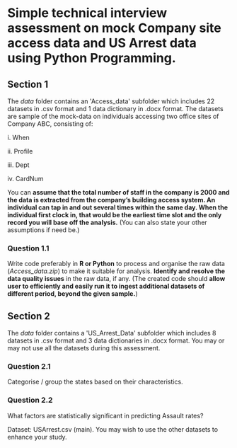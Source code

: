 # Simple technical interview assessment on mock Company site access data and US Arrest data using Python Programming.

## Section 1

The *data* folder contains an 'Access_data' subfolder which includes 22 datasets in .csv format and 1 data dictionary in .docx format. The datasets are sample of the mock-data on individuals accessing two office sites of Company ABC, consisting of:

i. When

ii. Profile

iii. Dept

iv. CardNum

You can **assume that the total number of staff in the company is 2000 and the data is extracted from the company’s building access system. An individual can tap in and out several times within the same day. When the individual first clock in, that would be the earliest time slot and the only record you will base off the analysis.** (You can also state your other assumptions if need be.)

### Question 1.1

Write code preferably in **R or Python** to process and organise the raw data (*Access_data.zip*) to make it suitable for analysis. **Identify and resolve the data quality issues** in the raw data, if any. (The created code should **allow user to efficiently and easily run it to ingest additional datasets of different period, beyond the given sample.**)

## Section 2

The *data* folder contains a 'US_Arrest_Data' subfolder which includes 8 datasets in .csv format and 3 data dictionaries in .docx format. You may or may not use all the datasets during this assessment.

### Question 2.1

Categorise / group the states based on their characteristics.

### Question 2.2

What factors are statistically significant in predicting Assault rates?

Dataset: USArrest.csv (main). You may wish to use the other datasets to enhance your study.